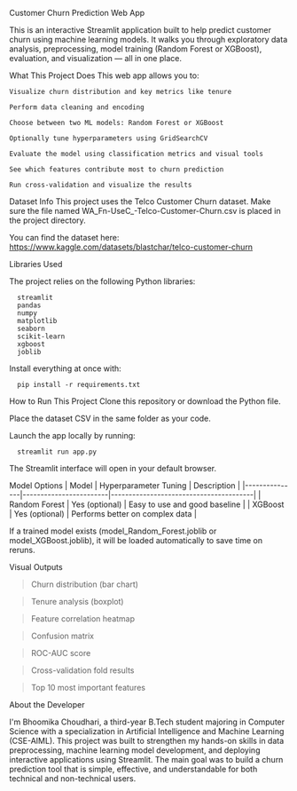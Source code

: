 Customer Churn Prediction Web App

This is an interactive Streamlit application built to help predict customer churn using machine learning models. It walks you through exploratory data analysis, preprocessing, model training (Random Forest or XGBoost), evaluation, and visualization — all in one place.

What This Project Does
This web app allows you to:

    Visualize churn distribution and key metrics like tenure

    Perform data cleaning and encoding

    Choose between two ML models: Random Forest or XGBoost

    Optionally tune hyperparameters using GridSearchCV

    Evaluate the model using classification metrics and visual tools

    See which features contribute most to churn prediction

    Run cross-validation and visualize the results

Dataset Info
This project uses the Telco Customer Churn dataset.
Make sure the file named WA_Fn-UseC_-Telco-Customer-Churn.csv is placed in the project directory.

You can find the dataset here: https://www.kaggle.com/datasets/blastchar/telco-customer-churn

Libraries Used

The project relies on the following Python libraries:

      streamlit
      pandas
      numpy
      matplotlib
      seaborn
      scikit-learn
      xgboost
      joblib

Install everything at once with:

      pip install -r requirements.txt

How to Run This Project
Clone this repository or download the Python file.

Place the dataset CSV in the same folder as your code.

Launch the app locally by running:

      streamlit run app.py

The Streamlit interface will open in your default browser.

Model Options
| Model         | Hyperparameter Tuning | Description                            |
|---------------|------------------------|----------------------------------------|
| Random Forest | Yes (optional)         | Easy to use and good baseline          |
| XGBoost       | Yes (optional)         | Performs better on complex data        |

If a trained model exists (model_Random_Forest.joblib or model_XGBoost.joblib), it will be loaded automatically to save time on reruns.

Visual Outputs
> Churn distribution (bar chart)

> Tenure analysis (boxplot)

> Feature correlation heatmap

> Confusion matrix

> ROC-AUC score

> Cross-validation fold results

> Top 10 most important features

About the Developer

I'm Bhoomika Choudhari, a third-year B.Tech student majoring in Computer Science with a specialization in Artificial Intelligence and Machine Learning (CSE-AIML). This project was built to strengthen my hands-on skills in data preprocessing, machine learning model development, and deploying interactive applications using Streamlit. The main goal was to build a churn prediction tool that is simple, effective, and understandable for both technical and non-technical users.



